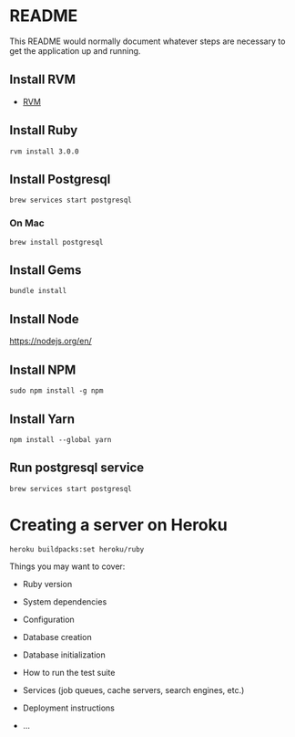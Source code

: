 # README

This README would normally document whatever steps are necessary to get the
application up and running.

## Install RVM
- [RVM](https://rvm.io/)

## Install Ruby
`rvm install 3.0.0`

## Install Postgresql
`brew services start postgresql`

### On Mac

`brew install postgresql`

## Install Gems
`bundle install`

## Install Node
https://nodejs.org/en/

## Install NPM
`sudo npm install -g npm`

## Install Yarn
`npm install --global yarn`


## Run postgresql service
`brew services start postgresql`



# Creating a server on Heroku
```
heroku buildpacks:set heroku/ruby
```
Things you may want to cover:

* Ruby version

* System dependencies

* Configuration

* Database creation

* Database initialization

* How to run the test suite

* Services (job queues, cache servers, search engines, etc.)

* Deployment instructions

* ...
